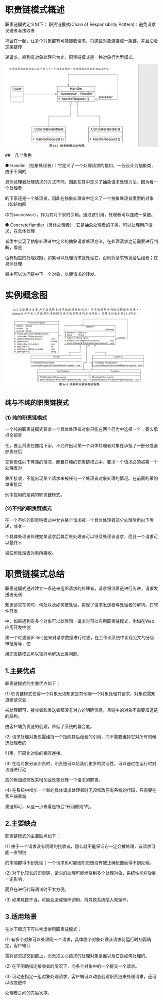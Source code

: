 # 职责链模式概述 

职责链模式定义如下： 职责链模式(Chain of Responsibility Pattern)：避免请求发送者与接收者 

耦合在一起，让多个对象都有可能接收请求，将这些对象连接成一条链，并且沿着这条链传 

递请求，直到有对象处理它为止。职责链模式是一种对象行为型模式。 

![image-20200323135211867](Responsibility.assets/image-20200323135211867.png)



##　几个角色

● Handler（抽象处理者）：它定义了一个处理请求的接口，一般设计为抽象类，由于不同的 

具体处理者处理请求的方式不同，因此在其中定义了抽象请求处理方法。因为每一个处理者 

的下家还是一个处理者，因此在抽象处理者中定义了一个抽象处理者类型的对象（如结构图 

中的successor），作为其对下家的引用。通过该引用，处理者可以连成一条链。 



● ConcreteHandler（具体处理者）：它是抽象处理者的子类，可以处理用户请求，在具体处理 

者类中实现了抽象处理者中定义的抽象请求处理方法，在处理请求之前需要进行判断，看是 

否有相应的处理权限，如果可以处理请求就处理它，否则将请求转发给后继者；在具体处理 

者中可以访问链中下一个对象，以便请求的转发。





# 实例概念图

![image-20200323145638348](Responsibility.assets/image-20200323145638348.png)

## 纯与不纯的职责链模式

### (1) 纯的职责链模式 

一个纯的职责链模式要求一个具体处理者对象只能在两个行为中选择一个：要么承担全部责 

任，要么将责任推给下家，不允许出现某一个具体处理者对象在承担了一部分或全部责任后 

又将责任向下传递的情况。而且在纯的职责链模式中，要求一个请求必须被某一个处理者对 

象所接收，不能出现某个请求未被任何一个处理者对象处理的情况。在前面的采购单审批实 

例中应用的是纯的职责链模式。 

### (2)不纯的职责链模式 

在一个不纯的职责链模式中允许某个请求被一个具体处理者部分处理后再向下传递，或者一 

个具体处理者处理完某请求后其后继处理者可以继续处理该请求，而且一个请求可以最终不 

被任何处理者对象所接收。



# 职责链模式总结

职责链模式通过建立一条链来组织请求的处理者，请求将沿着链进行传递，请求发送者无须 

知道请求在何时、何处以及如何被处理，实现了请求发送者与处理者的解耦。在软件开发 

中，如果遇到有多个对象可以处理同一请求时可以应用职责链模式，例如在Web应用开发中创 

建一个过滤器(Filter)链来对请求数据进行过滤，在工作流系统中实现公文的分级审批等等，使 

用职责链模式可以较好地解决此类问题。 

## 1.主要优点 

职责链模式的主要优点如下： 

(1) 职责链模式使得一个对象无须知道是其他哪一个对象处理其请求，对象仅需知道该请求会 

被处理即可，接收者和发送者都没有对方的明确信息，且链中的对象不需要知道链的结构， 

由客户端负责链的创建，降低了系统的耦合度。 

(2) 请求处理对象仅需维持一个指向其后继者的引用，而不需要维持它对所有的候选处理者的 

引用，可简化对象的相互连接。 

(3) 在给对象分派职责时，职责链可以给我们更多的灵活性，可以通过在运行时对该链进行动 

态的增加或修改来增加或改变处理一个请求的职责。 

(4) 在系统中增加一个新的具体请求处理者时无须修改原有系统的代码，只需要在客户端重新 

建链即可，从这一点来看是符合“开闭原则”的。 

## 2.主要缺点 

职责链模式的主要缺点如下： 

(1) 由于一个请求没有明确的接收者，那么就不能保证它一定会被处理，该请求可能一直到链 

的末端都得不到处理；一个请求也可能因职责链没有被正确配置而得不到处理。 

(2) 对于比较长的职责链，请求的处理可能涉及到多个处理对象，系统性能将受到一定影响， 

而且在进行代码调试时不太方便。 

(3) 如果建链不当，可能会造成循环调用，将导致系统陷入死循环。 

## 3.适用场景 

在以下情况下可以考虑使用职责链模式： 

(1) 有多个对象可以处理同一个请求，具体哪个对象处理该请求待运行时刻再确定，客户端只 

需将请求提交到链上，而无须关心请求的处理对象是谁以及它是如何处理的。 

(2) 在不明确指定接收者的情况下，向多个对象中的一个提交一个请求。 

(3) 可动态指定一组对象处理请求，客户端可以动态创建职责链来处理请求，还可以改变链中 

处理者之间的先后次序。 